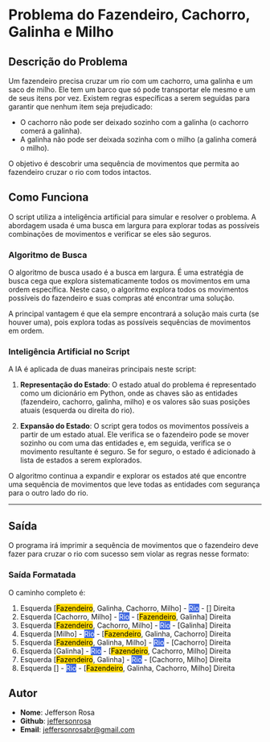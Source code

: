 # Problema do Fazendeiro, Cachorro, Galinha e Milho

## Descrição do Problema

Um fazendeiro precisa cruzar um rio com um cachorro, uma galinha e um saco de milho. Ele tem um barco que só pode transportar ele mesmo e um de seus itens por vez. Existem regras específicas a serem seguidas para garantir que nenhum item seja prejudicado:

- O cachorro não pode ser deixado sozinho com a galinha (o cachorro comerá a galinha).
- A galinha não pode ser deixada sozinha com o milho (a galinha comerá o milho).

O objetivo é descobrir uma sequência de movimentos que permita ao fazendeiro cruzar o rio com todos intactos.

## Como Funciona

O script utiliza a inteligência artificial para simular e resolver o problema. A abordagem usada é uma busca em largura para explorar todas as possíveis combinações de movimentos e verificar se eles são seguros.

### Algoritmo de Busca

O algoritmo de busca usado é a busca em largura. É uma estratégia de busca cega que explora sistematicamente todos os movimentos em uma ordem específica. Neste caso, o algoritmo explora todos os movimentos possíveis do fazendeiro e suas compras até encontrar uma solução.

A principal vantagem é que ela sempre encontrará a solução mais curta (se houver uma), pois explora todas as possíveis sequências de movimentos em ordem.

### Inteligência Artificial no Script

A IA é aplicada de duas maneiras principais neste script:

1. **Representação do Estado**: O estado atual do problema é representado como um dicionário em Python, onde as chaves são as entidades (fazendeiro, cachorro, galinha, milho) e os valores são suas posições atuais (esquerda ou direita do rio).

2. **Expansão do Estado**: O script gera todos os movimentos possíveis a partir de um estado atual. Ele verifica se o fazendeiro pode se mover sozinho ou com uma das entidades e, em seguida, verifica se o movimento resultante é seguro. Se for seguro, o estado é adicionado à lista de estados a serem explorados.

O algoritmo continua a expandir e explorar os estados até que encontre uma sequência de movimentos que leve todas as entidades com segurança para o outro lado do rio.

---

## Saída
O programa irá imprimir a sequência de movimentos que o fazendeiro deve fazer para cruzar o rio com sucesso sem violar as regras nesse formato:

### Saída Formatada
<p>O caminho completo é:</p>
<ol>
    <li>Esquerda [<span style="background-color: #FFD700; color: #000000;">Fazendeiro</span>, Galinha, Cachorro, Milho] - <span style="background-color: #4169E1; color: #FFFFFF;">Rio</span> - [] Direita</li>
    <li>Esquerda [Cachorro, Milho] - <span style="background-color: #4169E1; color: #FFFFFF;">Rio</span> - [<span style="background-color: #FFD700; color: #000000;">Fazendeiro</span>, Galinha] Direita</li>
    <li>Esquerda [<span style="background-color: #FFD700; color: #000000;">Fazendeiro</span>, Cachorro, Milho] - <span style="background-color: #4169E1; color: #FFFFFF;">Rio</span> - [Galinha] Direita</li>
    <li>Esquerda [Milho] - <span style="background-color: #4169E1; color: #FFFFFF;">Rio</span> - [<span style="background-color: #FFD700; color: #000000;">Fazendeiro</span>, Galinha, Cachorro] Direita</li>
    <li>Esquerda [<span style="background-color: #FFD700; color: #000000;">Fazendeiro</span>, Galinha, Milho] - <span style="background-color: #4169E1; color: #FFFFFF;">Rio</span> - [Cachorro] Direita</li>
    <li>Esquerda [Galinha] - <span style="background-color: #4169E1; color: #FFFFFF;">Rio</span> - [<span style="background-color: #FFD700; color: #000000;">Fazendeiro</span>, Cachorro, Milho] Direita</li>
    <li>Esquerda [<span style="background-color: #FFD700; color: #000000;">Fazendeiro</span>, Galinha] - <span style="background-color: #4169E1; color: #FFFFFF;">Rio</span> - [Cachorro, Milho] Direita</li>
    <li>Esquerda [] - <span style="background-color: #4169E1; color: #FFFFFF;">Rio</span> - [<span style="background-color: #FFD700; color: #000000;">Fazendeiro</span>, Galinha, Cachorro, Milho] Direita</li>
</ol>



## Autor
- **Nome**: Jefferson Rosa
- **Github**: [jeffersonrosa](https://github.com/jeffersonrosa)
- **Email**: jeffersonrosabr@gmail.com
